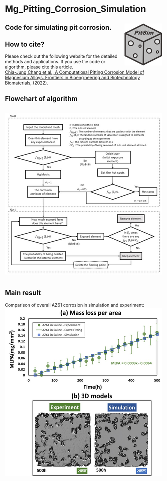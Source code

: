 # Mg_Pitting_Corrosion_Simulation
## Code for simulating pit corrosion.  <img src="Figures/PitSim.jpg" align="right" width="120" />

## How to cite?
Please check out the following website for the detailed methods and applications. If you use the code or algorithm, please cite this article.
<br> 
[Chia-Jung Chang et al., A Computational Pitting Corrosion Model of Magnesium Alloys. 
Frontiers in Bioengineering and Biotechnology Biomaterials, (2022).](https://www.frontiersin.org/articles/10.3389/fbioe.2022.887444/full) 

## Flowchart of algorithm
<br> 
<img src="https://github.com/Charlene717/Mg_Pitting_Corrosion_Simulation/blob/main/Figures/Flowchart.jpg" align="middle" width="717">
<br> 
<br>

## Main result 
Comparison of overall AZ61 corrosion in simulation and experiment:
<br> 
<img src="https://github.com/Charlene717/Mg_Pitting_Corrosion_Simulation/blob/main/Figures/MainResult.jpg" align="middle" width="717">
